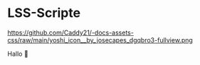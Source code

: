 # LSS-Scripte

https://github.com/Caddy21/-docs-assets-css/raw/main/yoshi_icon__by_josecapes_dgqbro3-fullview.png

Hallo 🙂 
